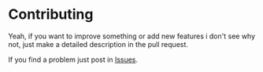 
# Contributing

Yeah, if you want to improve something or add new features i don't see why not, just make a detailed description in the pull request.

If you find a problem just post in [Issues](https://github.com/GianptDev/between-api-minetest/issues).
